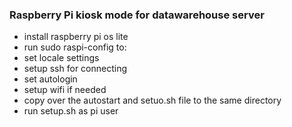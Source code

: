 ### Raspberry Pi kiosk mode for datawarehouse server


* install raspberry pi os lite
* run sudo raspi-config to:
*   set locale settings
*   setup ssh for connecting
*   set autologin
*   setup wifi if needed
* copy over the autostart and setuo.sh file to the same directory
* run setup.sh as pi user
